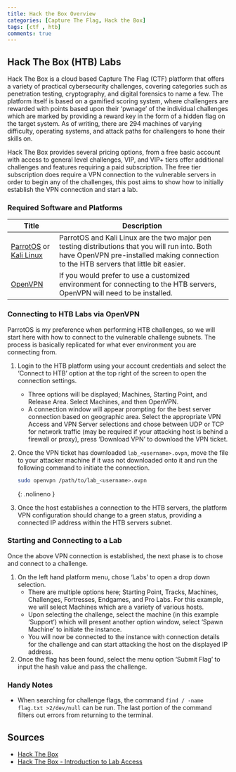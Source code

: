 ```yaml
---
title: Hack the Box Overview
categories: [Capture The Flag, Hack the Box]
tags: [ctf , htb]
comments: true
---
```


## Hack The Box (HTB) Labs

Hack The Box is a cloud based Capture The Flag (CTF) platform that offers a variety of practical cybersecurity challenges, covering categories such as penetration testing, cryptography, and digital forensics to name a few. The platform itself is based on a gamified scoring system, where challengers are rewarded with points based upon their ‘pwnage’ of the individual challenges which are marked by providing a reward key in the form of a hidden flag on the target system. As of writing, there are 294 machines of varying difficulty, operating systems, and attack paths for challengers to hone their skills on.

Hack The Box provides several pricing options, from a free basic account with access to general level challenges, VIP, and VIP+ tiers offer additional challenges and features requiring a paid subscription. The free tier subscription does require a VPN connection to the vulnerable servers in order to begin any of the challenges, this post aims to show how to initially establish the VPN connection and start a lab.

### Required Software and Platforms

| Title | Description |
| ----- | ----------- |
| [ParrotOS](https://parrotlinux.org/) or [Kali Linux](https://www.kali.org/) | ParrotOS and Kali Linux are the two major pen testing distributions that you will run into. Both have OpenVPN pre-installed making connection to the HTB servers that little bit easier. |
| [OpenVPN](https://openvpn.net/) | If you would prefer to use a customized environment for connecting to the HTB servers, OpenVPN will need to be installed. |

### Connecting to HTB Labs via OpenVPN

ParrotOS is my preference when performing HTB challenges, so we will start here with how to connect to the vulnerable challenge subnets. The process is basically replicated for what ever environment you are connecting from.

1. Login to the HTB platform using your account credentials and select the ‘Connect to HTB’ option at the top right of the screen to open the connection settings.
   - Three options will be displayed; Machines, Starting Point, and Release Area. Select Machines, and then OpenVPN.
   - A connection window will appear prompting for the best server connection based on geographic area. Select the appropriate VPN Access and VPN Server selections and chose between UDP or TCP for network traffic (may be required if your attacking host is behind a firewall or proxy), press ‘Download VPN’ to download the VPN ticket.
2. Once the VPN ticket has downloaded `lab_<username>.ovpn`, move the file to your attacker machine if it was not downloaded onto it and run the following command to initiate the connection.

   ```bash
   sudo openvpn /path/to/lab_<username>.ovpn
   ```
   {: .nolineno }

3. Once the host establishes a connection to the HTB servers, the platform VPN configuration should change to a green status, providing a connected IP address within the HTB servers subnet.

### Starting and Connecting to a Lab

Once the above VPN connection is established, the next phase is to chose and connect to a challenge.

1. On the left hand platform menu, chose ‘Labs’ to open a drop down selection.
   - There are multiple options here; Starting Point, Tracks, Machines, Challenges, Fortresses, Endgames, and Pro Labs. For this example, we will select Machines which are a variety of various hosts.
   - Upon selecting the challenge, select the machine (in this example ‘Support’) which will present another option window, select ‘Spawn Machine’ to initiate the instance.
   - You will now be connected to the instance with connection details for the challenge and can start attacking the host on the displayed IP address.
2. Once the flag has been found, select the menu option ‘Submit Flag’ to input the hash value and pass the challenge.

### Handy Notes

- When searching for challenge flags, the command `find / -name flag.txt >2/dev/null` can be run. The last portion of the command filters out errors from returning to the terminal.

## Sources

- [Hack The Box](https://www.hackthebox.com/)
- [Hack The Box - Introduction to Lab Access](https://help.hackthebox.com/en/articles/5185687-introduction-to-lab-access)
